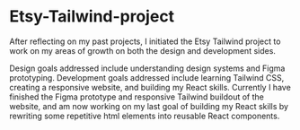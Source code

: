 # Etsy-Tailwind-project

After reflecting on my past projects, I initiated the Etsy Tailwind project to work on my areas of growth on both the design and development sides.

Design goals addressed include understanding design systems and Figma prototyping. Development goals addressed include learning Tailwind CSS, creating a responsive website, and building my React skills. Currently I have finished the Figma prototype and responsive Tailwind buildout of the website, and am now working on my last goal of building my React skills by rewriting some repetitive html elements into reusable React components.
